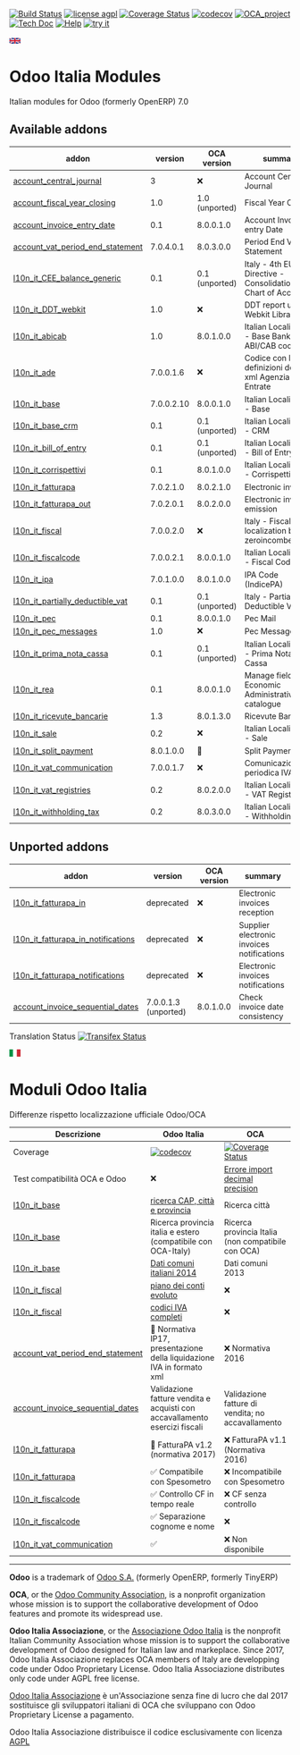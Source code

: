 [![Build Status](https://travis-ci.org/Odoo-Italia-Associazione/l10n-italy.svg?branch=7.0)](https://travis-ci.org/Odoo-Italia-Associazione/l10n-italy)
[![license agpl](https://img.shields.io/badge/licence-AGPL--3-blue.svg)](http://www.gnu.org/licenses/agpl-3.0.html)
[![Coverage Status](https://coveralls.io/repos/github/Odoo-Italia-Associazione/l10n-italy/badge.svg?branch=7.0)](https://coveralls.io/github/Odoo-Italia-Associazione/l10n-italy?branch=7.0)
[![codecov](https://codecov.io/gh/Odoo-Italia-Associazione/l10n-italy/branch/7.0/graph/badge.svg)](https://codecov.io/gh/Odoo-Italia-Associazione/l10n-italy/branch/7.0)
[![OCA_project](http://www.zeroincombenze.it/wp-content/uploads/ci-ct/prd/button-oca-7.svg)](https://github.com/OCA/l10n-italy/tree/7.0)
[![Tech Doc](http://www.zeroincombenze.it/wp-content/uploads/ci-ct/prd/button-docs-7.svg)](http://wiki.zeroincombenze.org/en/Odoo/7.0/dev)
[![Help](http://www.zeroincombenze.it/wp-content/uploads/ci-ct/prd/button-help-7.svg)](http://wiki.zeroincombenze.org/en/Odoo/7.0/man/FI)
[![try it](http://www.zeroincombenze.it/wp-content/uploads/ci-ct/prd/button-try-it-7.svg)](http://erp7.zeroincombenze.it)


[![en](https://github.com/zeroincombenze/grymb/blob/master/flags/en_US.png)](https://www.facebook.com/groups/openerp.italia/)

Odoo Italia Modules
===================

Italian modules for Odoo (formerly OpenERP) 7.0


[//]: # (addons)


Available addons
----------------
addon | version | OCA version | summary
--- | --- | --- | ---
[account_central_journal](account_central_journal/) | 3 | :x: | Account Central Journal
[account_fiscal_year_closing](account_fiscal_year_closing/) | 1.0 | 1.0 (unported) | Fiscal Year Closing
[account_invoice_entry_date](account_invoice_entry_date/) | 0.1 | 8.0.0.1.0 | Account Invoice entry Date
[account_vat_period_end_statement](account_vat_period_end_statement/) | 7.0.4.0.1 | 8.0.3.0.0 | Period End VAT Statement
[l10n_it_CEE_balance_generic](l10n_it_CEE_balance_generic/) | 0.1 | 0.1 (unported) | Italy - 4th EU Directive - Consolidation Chart of Accounts
[l10n_it_DDT_webkit](l10n_it_DDT_webkit/) | 1.0 | :x: | DDT report using Webkit Library
[l10n_it_abicab](l10n_it_abicab/) | 1.0 | 8.0.1.0.0 | Italian Localisation - Base Bank ABI/CAB codes
[l10n_it_ade](l10n_it_ade/) | 7.0.0.1.6 | :x: | Codice con le definizioni dei file xml Agenzia delle Entrate
[l10n_it_base](l10n_it_base/) | 7.0.0.2.10 | 8.0.0.1.0 | Italian Localisation - Base
[l10n_it_base_crm](l10n_it_base_crm/) | 0.1 | 0.1 (unported) | Italian Localisation - CRM
[l10n_it_bill_of_entry](l10n_it_bill_of_entry/) | 0.1 | 0.1 (unported) | Italian Localisation - Bill of Entry
[l10n_it_corrispettivi](l10n_it_corrispettivi/) | 0.1 | 8.0.1.0.0 | Italian Localisation - Corrispettivi
[l10n_it_fatturapa](l10n_it_fatturapa/) | 7.0.2.1.0 | 8.0.2.1.0 | Electronic invoices
[l10n_it_fatturapa_out](l10n_it_fatturapa_out/) | 7.0.2.0.1 | 8.0.2.0.0 | Electronic invoices emission
[l10n_it_fiscal](l10n_it_fiscal/) | 7.0.0.2.0 | :x: | Italy - Fiscal localization by zeroincombenze(R)
[l10n_it_fiscalcode](l10n_it_fiscalcode/) | 7.0.0.2.1 | 8.0.0.1.0 | Italian Localisation - Fiscal Code
[l10n_it_ipa](l10n_it_ipa/) | 7.0.1.0.0 | 8.0.1.0.0 | IPA Code (IndicePA)
[l10n_it_partially_deductible_vat](l10n_it_partially_deductible_vat/) | 0.1 | 0.1 (unported) | Italy - Partially Deductible VAT
[l10n_it_pec](l10n_it_pec/) | 0.1 | 8.0.0.1.0 | Pec Mail
[l10n_it_pec_messages](l10n_it_pec_messages/) | 1.0 | :x: | Pec Messages
[l10n_it_prima_nota_cassa](l10n_it_prima_nota_cassa/) | 0.1 | 0.1 (unported) | Italian Localisation - Prima Nota Cassa
[l10n_it_rea](l10n_it_rea/) | 0.1 | 8.0.0.1.0 | Manage fields for Economic Administrative catalogue
[l10n_it_ricevute_bancarie](l10n_it_ricevute_bancarie/) | 1.3 | 8.0.1.3.0 | Ricevute Bancarie
[l10n_it_sale](l10n_it_sale/) | 0.2 | :x: | Italian Localisation - Sale
[l10n_it_split_payment](l10n_it_split_payment/) | 8.0.1.0.0 | :repeat: | Split Payment
[l10n_it_vat_communication](l10n_it_vat_communication/) | 7.0.0.1.7 | :x: | Comunicazione periodica IVA
[l10n_it_vat_registries](l10n_it_vat_registries/) | 0.2 | 8.0.2.0.0 | Italian Localisation - VAT Registries
[l10n_it_withholding_tax](l10n_it_withholding_tax/) | 0.2 | 8.0.3.0.0 | Italian Localisation - Withholding tax


Unported addons
---------------
addon | version | OCA version | summary
--- | --- | --- | ---
[l10n_it_fatturapa_in](__unported__/l10n_it_fatturapa_in/) | deprecated | :x: | Electronic invoices reception
[l10n_it_fatturapa_in_notifications](__unported__/l10n_it_fatturapa_in_notifications/) | deprecated | :x: | Supplier electronic invoices notifications
[l10n_it_fatturapa_notifications](__unported__/l10n_it_fatturapa_notifications/) | deprecated | :x: | Electronic invoices notifications
[account_invoice_sequential_dates](account_invoice_sequential_dates/) | 7.0.0.1.3 (unported) | 8.0.1.0.0 | Check invoice date consistency

[//]: # (end addons)

Translation Status
[![Transifex Status](https://www.transifex.com/projects/p/OCA-l10n-italy-7-0/chart/image_png)](https://www.transifex.com/projects/p/OCA-l10n-italy-7-0)


[![it](https://github.com/zeroincombenze/grymb/blob/master/flags/it_IT.png)](https://www.facebook.com/groups/openerp.italia/)

Moduli Odoo Italia
==================

Differenze rispetto localizzazione ufficiale Odoo/OCA

Descrizione | Odoo Italia | OCA
--- | --- | ---
Coverage |  [![codecov](https://codecov.io/gh/Odoo-Italia-Associazione/l10n-italy/branch/7.0/graph/badge.svg)](https://codecov.io/gh/Odoo-Italia-Associazione/l10n-italy/branch/7.0) | [![Coverage Status](https://coveralls.io/repos/OCA/l10n-italy/badge.svg?branch=7.0)](https://coveralls.io/r/OCA/l10n-italy?branch=7.0)
Test compatibilità OCA e Odoo | :x: | [Errore import decimal precision](https://github.com/OCA/OCB/issues/629)
[l10n_it_base](https://github.com/OCA/l10n-italy/tree/7.0/l10n_it_base) | [ricerca CAP, città e provincia](https://www.zeroincombenze.it/nuova-anagrafica-per-il-software-gestionale/) | Ricerca città
[l10n_it_base](https://github.com/OCA/l10n-italy/tree/7.0/l10n_it_base) | Ricerca provincia italia e estero (compatibile con OCA-Italy) | Ricerca provincia Italia (non compatibile con OCA)
[l10n_it_base](https://github.com/OCA/l10n-italy/tree/7.0/l10n_it_base) | [Dati comuni italiani 2014](http://www.shs-av.com/variazione-denominazione-comuni-italiani-2014/) | Dati comuni 2013
[l10n_it_fiscal](https://github.com/OCA/l10n-italy/tree/7.0/l10n_it_fiscal) | [piano dei conti evoluto](https://www.zeroincombenze.it/il-piano-dei-conti-2/) | :x:
[l10n_it_fiscal](https://github.com/OCA/l10n-italy/tree/7.0/l10n_it_fiscal) | [codici IVA completi](http://wiki.zeroincombenze.org/it/Odoo/7.0/man/codici_IVA) | :x:
[account_vat_period_end_statement](https://github.com/zeroincombenze/l10n-italy/tree/7.0/account_vat_period_end_statement) | :calendar: Normativa IP17,  presentazione della liquidazione IVA in formato xml | :x: Normativa 2016
[account_invoice_sequential_dates](https://github.com/zeroincombenze/l10n-italy/tree/7.0/account_invoice_sequential_dates) | Validazione fatture vendita e acquisti con accavallamento esercizi fiscali | Validazione fatture di vendita; no accavallamento
[l10n_it_fatturapa](l10n_it_fatturapa/)| :calendar: FatturaPA v1.2 (normativa 2017) | :x: FatturaPA v1.1 (Normativa 2016)
[l10n_it_fatturapa](l10n_it_fatturapa/)| :white_check_mark: Compatibile con Spesometro | :x: Incompatibile con Spesometro
[l10n_it_fiscalcode](l10n_it_fiscalcode/)| :white_check_mark: Controllo CF in tempo reale | :x: CF senza controllo
[l10n_it_fiscalcode](l10n_it_fiscalcode/)| :white_check_mark: Separazione cognome e nome | :x:
[l10n_it_vat_communication](l10n_it_vat_communication/) | :white_check_mark: | :x: Non disponibile

[//]: # (copyright)

----

**Odoo** is a trademark of [Odoo S.A.](https://www.odoo.com/) (formerly OpenERP, formerly TinyERP)

**OCA**, or the [Odoo Community Association](http://odoo-community.org/), is a nonprofit organization whose
mission is to support the collaborative development of Odoo features and
promote its widespread use.

**Odoo Italia Associazione**, or the [Associazione Odoo Italia](https://www.odoo-italia.org/)
is the nonprofit Italian Community Association whose mission
is to support the collaborative development of Odoo designed for Italian law and markeplace.
Since 2017, Odoo Italia Associazione replaces OCA members of Italy are developping code under Odoo Proprietary License.
Odoo Italia Associazione distributes only code under AGPL free license.

[Odoo Italia Associazione](https://www.odoo-italia.org/) è un'Associazione senza fine di lucro
che dal 2017 sostituisce gli sviluppatori italiani di OCA che sviluppano
con Odoo Proprietary License a pagamento.

Odoo Italia Associazione distribuisce il codice esclusivamente con licenza [AGPL](http://www.gnu.org/licenses/agpl-3.0.html)

[//]: # (end copyright)

